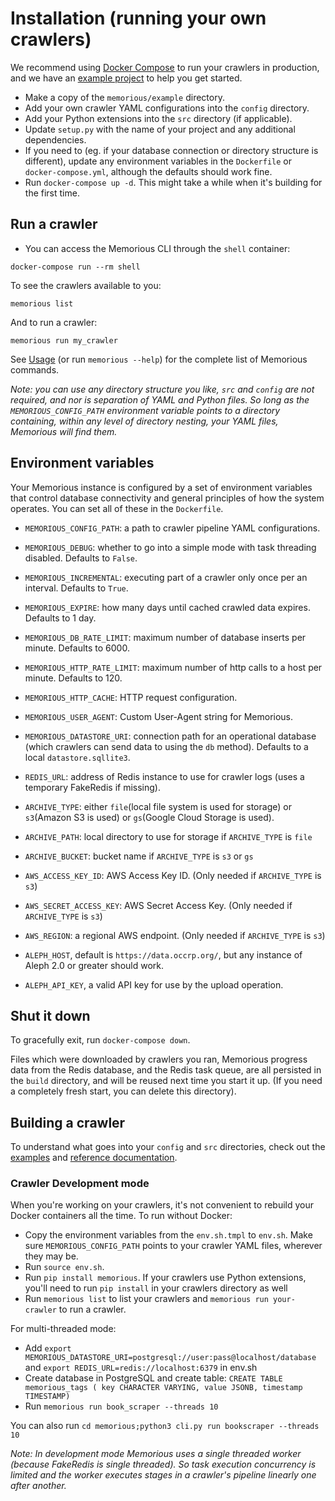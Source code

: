 # Installation (running your own crawlers)

We recommend using [Docker Compose](https://docs.docker.com/compose/) to run your crawlers in production, and we have an [example project](https://github.com/alephdata/memorious/tree/master/example) to help you get started.

* Make a copy of the `memorious/example` directory.
* Add your own crawler YAML configurations into the `config` directory.
* Add your Python extensions into the `src` directory (if applicable).
* Update `setup.py` with the name of your project and any additional dependencies.
* If you need to (eg. if your database connection or directory structure is different), update any environment variables in the `Dockerfile` or `docker-compose.yml`, although the defaults should work fine.
* Run `docker-compose up -d`. This might take a while when it's building for the first time.

## Run a crawler

* You can access the Memorious CLI through the `shell` container:

```
docker-compose run --rm shell
```

To see the crawlers available to you:

```
memorious list
```

And to run a crawler:

```
memorious run my_crawler
```
See [Usage](https://memorious.readthedocs.io/en/latest/usage.html) (or run `memorious --help`) for the complete list of Memorious commands.


*Note: you can use any directory structure you like, `src` and `config` are not required, and nor is separation of YAML and Python files. So long as the `MEMORIOUS_CONFIG_PATH` environment variable points to a directory containing, within any level of directory nesting, your YAML files, Memorious will find them.*

## Environment variables

Your Memorious instance is configured by a set of environment variables that control database connectivity and general principles of how the system operates. You can set all of these in the `Dockerfile`.

* ``MEMORIOUS_CONFIG_PATH``: a path to crawler pipeline YAML configurations.
* ``MEMORIOUS_DEBUG``: whether to go into a simple mode with task threading disabled. Defaults to `False`.
* ``MEMORIOUS_INCREMENTAL``: executing part of a crawler only once per an interval. Defaults to `True`.
* ``MEMORIOUS_EXPIRE``: how many days until cached crawled data expires. Defaults to 1 day.
* ``MEMORIOUS_DB_RATE_LIMIT``: maximum number of database inserts per minute. Defaults to 6000.
* ``MEMORIOUS_HTTP_RATE_LIMIT``: maximum number of http calls to a host per minute. Defaults to 120.
* ``MEMORIOUS_HTTP_CACHE``: HTTP request configuration.
* ``MEMORIOUS_USER_AGENT``: Custom User-Agent string for Memorious.
* ``MEMORIOUS_DATASTORE_URI``: connection path for an operational database (which crawlers can send data to using the `db` method). Defaults to a local `datastore.sqllite3`.

* ``REDIS_URL``: address of Redis instance to use for crawler logs (uses a temporary FakeRedis if missing).
* ``ARCHIVE_TYPE``: either `file`(local file system is used for storage) or `s3`(Amazon S3 is used) or `gs`(Google Cloud Storage is used).
* ``ARCHIVE_PATH``: local directory to use for storage if `ARCHIVE_TYPE` is `file`
* ``ARCHIVE_BUCKET``: bucket name if `ARCHIVE_TYPE` is `s3` or `gs`
* ``AWS_ACCESS_KEY_ID``: AWS Access Key ID. (Only needed if `ARCHIVE_TYPE` is `s3`)
* ``AWS_SECRET_ACCESS_KEY``: AWS Secret Access Key. (Only needed if `ARCHIVE_TYPE` is `s3`)
* ``AWS_REGION``: a regional AWS endpoint. (Only needed if `ARCHIVE_TYPE` is `s3`)

* ``ALEPH_HOST``, default is `https://data.occrp.org/`, but any instance
  of Aleph 2.0 or greater should work.
* ``ALEPH_API_KEY``, a valid API key for use by the upload operation.

## Shut it down

To gracefully exit, run `docker-compose down`.

Files which were downloaded by crawlers you ran, Memorious progress data from the Redis database, and the Redis task queue, are all persisted in the `build` directory, and will be reused next time you start it up. (If you need a completely fresh start, you can delete this directory).

## Building a crawler

To understand what goes into your `config` and `src` directories, check out the [examples](https://github.com/alephdata/memorious/tree/master/example) and [reference documentation](https://memorious.readthedocs.io/en/latest/buildingcrawler.html).

### Crawler Development mode

When you're working on your crawlers, it's not convenient to rebuild your Docker containers all the time. To run without Docker:

* Copy the environment variables from the `env.sh.tmpl` to `env.sh`. Make sure ``MEMORIOUS_CONFIG_PATH`` points to your crawler YAML files, wherever they may be.
* Run `source env.sh`.
* Run `pip install memorious`. If your crawlers use Python extensions, you'll need to run `pip install` in your crawlers directory as well
* Run `memorious list` to list your crawlers and `memorious run your-crawler` to run a crawler.

For multi-threaded mode:

* Add `export MEMORIOUS_DATASTORE_URI=postgresql://user:pass@localhost/database` and `export REDIS_URL=redis://localhost:6379` in env.sh
* Create database in PostgreSQL and create table: `CREATE TABLE memorious_tags ( key CHARACTER VARYING, value JSONB, timestamp TIMESTAMP)`
* Run `memorious run book_scraper --threads 10`

You can also run `cd memorious;python3 cli.py run bookscraper --threads 10` 

*Note: In development mode Memorious uses a single threaded worker (because FakeRedis is single threaded). So task execution concurrency is limited and the worker executes stages in a crawler's pipeline linearly one after another.*


